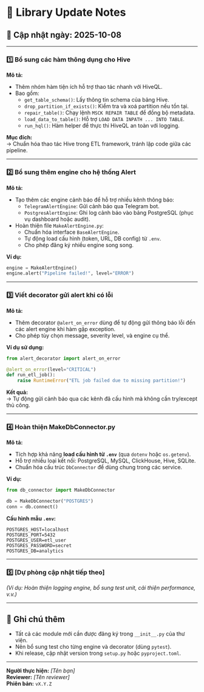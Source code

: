 # 🧩 Library Update Notes

## 📅 Cập nhật ngày: 2025-10-08

---

### 1️⃣ Bổ sung các hàm thông dụng cho Hive
**Mô tả:**  
- Thêm nhóm hàm tiện ích hỗ trợ thao tác nhanh với HiveQL.  
- Bao gồm:
  - `get_table_schema()`: Lấy thông tin schema của bảng Hive.
  - `drop_partition_if_exists()`: Kiểm tra và xoá partition nếu tồn tại.
  - `repair_table()`: Chạy lệnh `MSCK REPAIR TABLE` để đồng bộ metadata.
  - `load_data_to_table()`: Hỗ trợ `LOAD DATA INPATH ... INTO TABLE`.
  - `run_hql()`: Hàm helper để thực thi HiveQL an toàn với logging.

**Mục đích:**  
→ Chuẩn hóa thao tác Hive trong ETL framework, tránh lặp code giữa các pipeline.

---

### 2️⃣ Bổ sung thêm engine cho hệ thống Alert  
**Mô tả:**  
- Tạo thêm các engine cảnh báo để hỗ trợ nhiều kênh thông báo:
  - `TelegramAlertEngine`: Gửi cảnh báo qua Telegram bot.
  - `PostgresAlertEngine`: Ghi log cảnh báo vào bảng PostgreSQL (phục vụ dashboard hoặc audit).
- Hoàn thiện file `MakeAlertEngine.py`:
  - Chuẩn hóa interface `BaseAlertEngine`.
  - Tự động load cấu hình (token, URL, DB config) từ `.env`.
  - Cho phép đăng ký nhiều engine song song.

**Ví dụ:**
```python
engine = MakeAlertEngine()
engine.alert("Pipeline failed!", level="ERROR")
```

---

### 3️⃣ Viết decorator gửi alert khi có lỗi
**Mô tả:**  
- Thêm decorator `@alert_on_error` dùng để tự động gửi thông báo lỗi đến các alert engine khi hàm gặp exception.  
- Cho phép tùy chọn message, severity level, và engine cụ thể.

**Ví dụ sử dụng:**
```python
from alert_decorator import alert_on_error

@alert_on_error(level="CRITICAL")
def run_etl_job():
    raise RuntimeError("ETL job failed due to missing partition!")
```

**Kết quả:**  
→ Tự động gửi cảnh báo qua các kênh đã cấu hình mà không cần try/except thủ công.

---

### 4️⃣ Hoàn thiện MakeDbConnector.py
**Mô tả:**  
- Tích hợp khả năng **load cấu hình từ `.env`** (qua `dotenv` hoặc `os.getenv`).
- Hỗ trợ nhiều loại kết nối: PostgreSQL, MySQL, ClickHouse, Hive, SQLite.
- Chuẩn hóa cấu trúc `DbConnector` để dùng chung trong các service.

**Ví dụ:**
```python
from db_connector import MakeDbConnector

db = MakeDbConnector("POSTGRES")
conn = db.connect()
```

**Cấu hình mẫu `.env`:**
```
POSTGRES_HOST=localhost
POSTGRES_PORT=5432
POSTGRES_USER=etl_user
POSTGRES_PASSWORD=secret
POSTGRES_DB=analytics
```

---

### 5️⃣ [Dự phòng cập nhật tiếp theo]
*(Ví dụ: Hoàn thiện logging engine, bổ sung test unit, cải thiện performance, v.v.)*

---

## 🧠 Ghi chú thêm
- Tất cả các module mới cần được đăng ký trong `__init__.py` của thư viện.
- Nên bổ sung test cho từng engine và decorator (dùng `pytest`).
- Khi release, cập nhật version trong `setup.py` hoặc `pyproject.toml`.

---

**Người thực hiện:** _[Tên bạn]_  
**Reviewer:** _[Tên reviewer]_  
**Phiên bản:** `vX.Y.Z`
